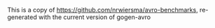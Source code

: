 This is a copy of https://github.com/nrwiersma/avro-benchmarks, re-generated with the current version of gogen-avro
